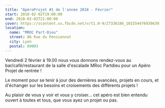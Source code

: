 ```yaml
---
title: "ApéroProjet #1 de l'année 2018 - Février"
start: 2018-02-02T19:00:00
end: 2018-02-02T21:00:00
cover: https://scontent.xx.fbcdn.net/v/t1.0-9/27336186_10155447693963915_3817313566242094724_n.jpg?oh=9d45a7d4640747bbd1d8b12d229f0845&oe=5B0239DA
location:
  name: "MROC Part-Dieu"
  street: 86 Rue du Pensionnat
  city: Lyon
  postal: 69003
---
```

 Vendredi 2 février à 19.00 nous vous donnons rendez-vous au bar/café/restaurant de la salle d'escalade MRoc Partdieu pour un Apéro Projet de rentrée !

Le moment pour se tenir à jour des dernières avancées, projets en cours, et d'échanger sur les besoins et croisements des différents projets !

Au plaisir de vous y voir et vous y croiser... cet apéro est bien entendu ouvert à toutes et tous, que vous ayez un projet ou pas.
